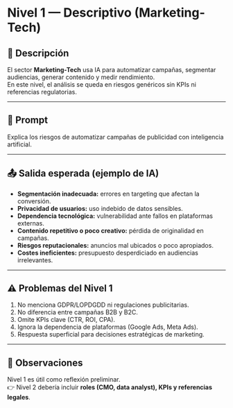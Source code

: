 # Nivel 1 — Descriptivo (Marketing-Tech)

## 📖 Descripción
El sector **Marketing-Tech** usa IA para automatizar campañas, segmentar audiencias, generar contenido y medir rendimiento.  
En este nivel, el análisis se queda en riesgos genéricos sin KPIs ni referencias regulatorias.

---

## 📝 Prompt
Explica los riesgos de automatizar campañas de publicidad con inteligencia artificial.


---

## 📤 Salida esperada (ejemplo de IA)
- **Segmentación inadecuada:** errores en targeting que afectan la conversión.  
- **Privacidad de usuarios:** uso indebido de datos sensibles.  
- **Dependencia tecnológica:** vulnerabilidad ante fallos en plataformas externas.  
- **Contenido repetitivo o poco creativo:** pérdida de originalidad en campañas.  
- **Riesgos reputacionales:** anuncios mal ubicados o poco apropiados.  
- **Costes ineficientes:** presupuesto desperdiciado en audiencias irrelevantes.  

---

## ⚠️ Problemas del Nivel 1
1. No menciona GDPR/LOPDGDD ni regulaciones publicitarias.  
2. No diferencia entre campañas B2B y B2C.  
3. Omite KPIs clave (CTR, ROI, CPA).  
4. Ignora la dependencia de plataformas (Google Ads, Meta Ads).  
5. Respuesta superficial para decisiones estratégicas de marketing.  

---

## 🔎 Observaciones
Nivel 1 es útil como reflexión preliminar.  
👉 Nivel 2 debería incluir **roles (CMO, data analyst), KPIs y referencias legales**.
